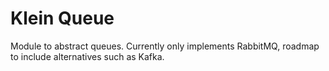 # Klein Queue

Module to abstract queues. Currently only implements RabbitMQ, roadmap to include alternatives such as Kafka.


